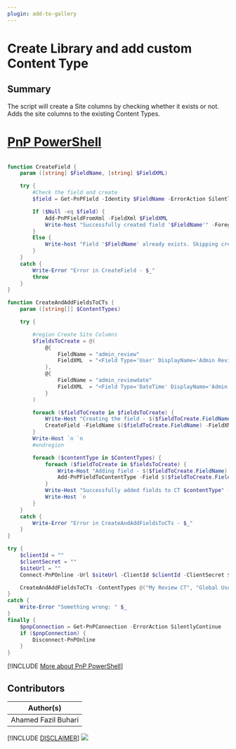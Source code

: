 ```yaml
---
plugin: add-to-gallery
---
```


# Create Library and add custom Content Type

## Summary

The script will create a Site columns by checking whether it exists or not. Adds the site columns to the existing Content Types.

# [PnP PowerShell](#tab/pnpps)

```powershell

function CreateField {
    param ([string] $FieldName, [string] $FieldXML)

    try {
        #Check the field and create
        $field = Get-PnPField -Identity $FieldName -ErrorAction SilentlyContinue

        If ($Null -eq $field) {
            Add-PnPFieldFromXml -FieldXml $FieldXML
            Write-host "Successfully created field '$FieldName'" -ForegroundColor Green
        }
        Else {
            Write-host "Field '$FieldName' already exists. Skipping creation" -f Green
        }
    }
    catch {
        Write-Error "Error in CreateField - $_"
        throw
    }
}

function CreateAndAddFieldsToCTs {
    param ([string[]] $ContentTypes)

    try {

        #region Create Site Columns
        $fieldsToCreate = @(
            @{
                FieldName = "admin_review"
                FieldXML  = "<Field Type='User' DisplayName='Admin Reviewer' Required='false' EnforceUniqueValues='false' Hidden='false' UserSelectionMode='PeopleAndGroups' Group='My Site Columns' ID='{3eccccb1-9789-40e9-bee8-0e27a2b0ea9f}' StaticName='admin_review' Name='admin_review' />"
            },
            @{
                FieldName = "admin_reviewdate"
                FieldXML  = "<Field Type='DateTime' DisplayName='Admin Review Date' Required='false' EnforceUniqueValues='false' Hidden='false' Group='My Site Columns' ID='{bee79067-c92c-4d9c-b80c-63a75a468b16}' StaticName='admin_reviewdate' Name='admin_reviewdate' />"
            }
        )

        foreach ($fieldToCreate in $fieldsToCreate) {
            Write-Host "Creating the field - $($fieldToCreate.FieldName)" -ForegroundColor Yellow
            CreateField -FieldName $($fieldToCreate.FieldName) -FieldXML $($fieldToCreate.FieldXML)
        }
        Write-Host `n `n
        #endregion

        foreach ($contentType in $ContentTypes) {
            foreach ($fieldToCreate in $fieldsToCreate) {
                Write-Host "Adding field - $($fieldToCreate.FieldName) to CT $contentType" -ForegroundColor Yellow
                Add-PnPFieldToContentType -Field $($fieldToCreate.FieldName) -ContentType $contentType
            }
            Write-Host "Successfully added fields to CT $contentType" -ForegroundColor Green
            Write-Host `n
        }
    }
    catch {
        Write-Error "Error in CreateAndAddFieldsToCTs - $_"
    }
}

try {
    $clientId = ""
    $clientSecret = ""
    $siteUrl = ""
    Connect-PnPOnline -Url $siteUrl -ClientId $clientId -ClientSecret $clientSecret

    CreateAndAddFieldsToCTs -ContentTypes @("My Review CT", "Global User Review CT")
}
catch {
    Write-Error "Something wrong: " $_
}
finally {
    $pnpConnection = Get-PnPConnection -ErrorAction SilentlyContinue
    if ($pnpConnection) {
        Disconnect-PnPOnline
    }
}

```

[!INCLUDE [More about PnP PowerShell](../../docfx/includes/MORE-PNPPS.md)]

## Contributors

| Author(s)           |
| ------------------- |
| Ahamed Fazil Buhari |

[!INCLUDE [DISCLAIMER](../../docfx/includes/DISCLAIMER.md)]
<img src="https://m365-visitor-stats.azurewebsites.net/script-samples/scripts/spo-add-fields-to-contenttypes" aria-hidden="true" />
